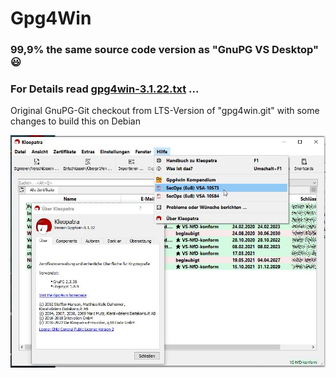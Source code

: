 # Gpg4Win
### 99,9% the same source code version as "GnuPG VS Desktop" 😃
### For Details read [gpg4win-3.1.22.txt](https://github.com/landsh-de/Gpg4Win/blob/main/3.1.22/gpg4win-3.1.22.txt) ...
Original GnuPG-Git checkout from LTS-Version of "gpg4win.git" with some changes to build this on Debian

![Gpg4Win](https://github.com/landsh-de/Gpg4Win/blob/main/gpg4win-3.1.22.jpg)
